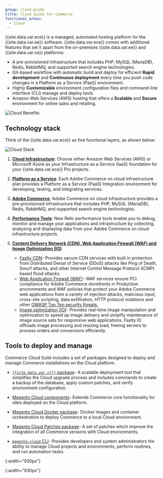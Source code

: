 ```yaml
---
group: cloud-guide
title: Cloud guide for Commerce
functional_areas:
  - Cloud
---
```


{{site.data.var.ece}} is a managed, automated hosting platform for the {{site.data.var.ee}} software. {{site.data.var.ece}} comes with additional features that set it apart from the on-premises {{site.data.var.ee}} and {{site.data.var.ce}} platforms:

*  A pre-provisioned infrastructure that includes PHP, MySQL (MariaDB), Redis, RabbitMQ, and supported search engine technologies.
*  Git-based workflow with automatic build and deploy for efficient **Rapid development** and **Continuous deployment** every time you push code changes in a Platform as a Service (PaaS) environment.
*  Highly **Customizable** environment configuration files and command-line interface (CLI) manage and deploy tools.
*  Amazon Web Services (AWS) hosting that offers a **Scalable** and **Secure** environment for online sales and retailing.

![Cloud Benefits]
## Technology stack

Think of the {{site.data.var.ece}} as five functional layers, as shown below:

![Cloud Stack]

1. [**Cloud Infrastructure**](https://devdocs.magento.com/cloud/architecture/pro-architecture.html): Choose either Amazon Web Services (AWS) or Microsoft Azure as your Infrastructure as a Service (IaaS) foundation for your {{site.data.var.ece}} Pro projects.
1. [**Platform as a Service**](https://devdocs.magento.com/cloud/architecture/cloud-architecture.html): Each Adobe Commerce on cloud infrastructure plan provides a Platform as a Service (PaaS) Integration environment for developing, testing, and integrating services.
1. [**Adobe Commerce**](https://devdocs.magento.com/cloud/requirements/cloud-requirements.html#cloud-arch-software):  Adobe Commerce on cloud infrastructure provides a pre-provisioned infrastructure that includes PHP, MySQL (MariaDB), Redis, RabbitMQ, and supported search engine technologies.
1. [**Performance Tools**](https://devdocs.magento.com/cloud/project/new-relic.html): New Relic performance tools enable you to debug, monitor and manage your applications and infrastructure by collecting, analyzing and displaying data from your Adobe Commerce on cloud infrastructure projects.
1. [**Content Delivery Network (CDN), Web Application Firewall (WAF) and Image Optimization (IO)**](https://devdocs.magento.com/cloud/cdn/cloud-fastly.html):

   *  [Fastly CDN](https://devdocs.magento.com/cloud/cdn/cloud-fastly.html#ddos-protection)- Provides secure CDN services with built in protection from Distributed Denial of Service (DDoS) attacks like Ping of Death, Smurf attacks, and other Internet Control Message Protocol (ICMP) based flood attacks.
   *  [Web Application Firewall (WAF)](https://devdocs.magento.com/cloud/cdn/fastly-waf-service.html)- WAF services ensure PCI compliance for Adobe Commerce storefronts in  Production environments and WAF policies that protect your Adobe Commerce web applications from a variety of injection attacks, malicious input, cross-site scripting, data exfiltration, HTTP protocol violations and other [OWASP Top Ten security threats.](https://www.owasp.org/index.php/Top_Ten)
   *  [Image optimization (IO)](https://devdocs.magento.com/cloud/cdn/fastly-image-optimization.html)- Provides real-time image manipulation and optimization to speed up image delivery and simplify maintenance of image source sets for responsive web applications. Fastly IO offloads image processing and resizing load, freeing servers to process orders and conversions efficiently.

## Tools to deploy and manage

Commerce Cloud Suite includes a set of packages designed to deploy and manage Commerce installations on the Cloud platform.

*  [`{{site.data.var.ct}}` package](https://devdocs.magento.com/cloud/reference/ece-tools-reference.html)- A scalable deployment tool that simplifies the Cloud upgrade process and includes commands to create a backup of the database, apply custom patches, and verify environment configuration.

*  [Magento Cloud components](https://devdocs.magento.com/cloud/release-notes/mcc-release-notes.html)- Extends Commerce core functionality for sites deployed on the Cloud platform.

*  [Magento Cloud Docker package](https://devdocs.magento.com/cloud/release-notes/mcd-release-notes.html)- Docker images and container orchestration to deploy Commerce to a local Cloud environment.

*  [Magento Cloud Patches package](https://devdocs.magento.com/cloud/release-notes/mcp-release-notes.html)- A set of patches which improve the integration of all Commerce versions with Cloud environments.

*  [`magento-cloud` CLI](https://devdocs.magento.com/cloud/reference/cli-ref-topic.html)- Provides developers and system administrators the ability to manage Cloud projects and environments, perform routines, and run automation tasks.

<!-- Link definitions -->

[Cloud Benefits]: {{site.baseurl}}/common/images/cloud/CloudBenefits.svg
{:width="930px"}

[Cloud Stack]: {{site.baseurl}}/common/images/cloud/CloudStack.svg
{:width="930px"}

[ece]: reference/ece-tools-reference.html
